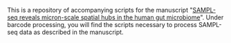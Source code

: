 This is a repository of accompanying scripts for the manuscript "[SAMPL-seq reveals micron-scale spatial hubs in the human gut microbiome]([url](https://www.biorxiv.org/content/10.1101/2024.10.08.617108v1))". Under barcode processing, you will find the scripts necessary to process SAMPL-seq data as described in the manuscript. 
